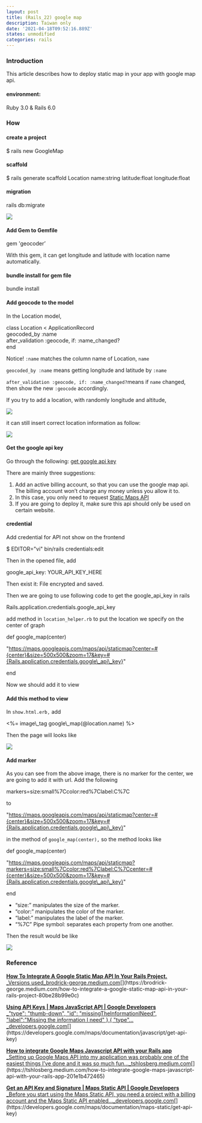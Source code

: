 ```yaml
---
layout: post
title: (Rails_22) google map
description: Taiwan only
date: '2021-04-18T09:52:16.889Z'
states: unmodified
categories: rails
---
```


### Introduction

This article describes how to deploy static map in your app with google map api.

#### environment:

Ruby 3.0 & Rails 6.0

### How

#### create a project

$ rails new GoogleMap

#### scaffold

$ rails generate scaffold Location name:string latitude:float longitude:float

#### migration

rails db:migrate

![](/Users/chenyongzhe/coding/practice_not_for_github/javascript_practice/medium-to-markdown/medium-export/posts/md_1623056197395/img/1__p4qsyc7cq1OmTpvnEf__YhQ.png)

#### Add Gem to Gemfile

gem 'geocoder’

With this gem, it can get longitude and latitude with location name automatically.

#### bundle install for gem file

bundle install

#### Add geocode to the model

In the Location model,

class Location < ApplicationRecord  
  geocoded\_by :name  
  after\_validation :geocode, if: :name\_changed?  
end

Notice! `:name` matches the column name of Location, `name`

`geocoded_by :name` means getting longitude and latitude by `:name`

`after_validation :geocode, if: :name_changed?`means if `name` changed, then show the new `:geocode` accordingly.

If you try to add a location, with randomly longitude and altitude,

![](/Users/chenyongzhe/coding/practice_not_for_github/javascript_practice/medium-to-markdown/medium-export/posts/md_1623056197395/img/1__2A5UPOWatb1TDHZjhWduQA.png)

it can still insert correct location information as follow:

![](/Users/chenyongzhe/coding/practice_not_for_github/javascript_practice/medium-to-markdown/medium-export/posts/md_1623056197395/img/1__yD2aH64V0W8__xPswLnm4QA.png)

#### Get the google api key

Go through the following: [get google api key](https://developers.google.com/maps/documentation/javascript/get-api-key)

There are mainly three suggestions:

1.  Add an active billing account, so that you can use the google map api. The billing account won’t charge any money unless you allow it to.
2.  In this case, you only need to request [Static Maps API](https://developers.google.com/maps/documentation/maps-static/get-api-key)
3.  If you are going to deploy it, make sure this api should only be used on certain website.

#### credential

Add credential for API not show on the frontend

$ EDITOR="vi" bin/rails credentials:edit

Then in the opened file, add

google\_api\_key: YOUR\_API\_KEY\_HERE

Then exist it: File encrypted and saved.

Then we are going to use following code to get the google\_api\_key in rails

Rails.application.credentials.google\_api\_key

add method in `location_helper.rb` to put the location we specify on the center of graph

def google\_map(center)

"https://maps.googleapis.com/maps/api/staticmap?center=#{center}&size=500x500&zoom=17&key=#{Rails.application.credentials.google\_api\_key}"

end

Now we should add it to view

#### Add this method to view

In `show.html.erb,` add

<div>  
  <%= image\_tag google\_map(@location.name) %>  
</div>

Then the page will looks like

![](/Users/chenyongzhe/coding/practice_not_for_github/javascript_practice/medium-to-markdown/medium-export/posts/md_1623056197395/img/1__1K1f6mwXyirQMK2Maa09Xg.png)

#### Add marker

As you can see from the above image, there is no marker for the center, we are going to add it with url. Add the following

markers=size:small%7Ccolor:red%7Clabel:C%7C

to

"https://maps.googleapis.com/maps/api/staticmap?center=#{center}&size=500x500&zoom=17&key=#{Rails.application.credentials.google\_api\_key}"

in the method of `google_map(center),` so the method looks like

def google\_map(center)

  "https://maps.googleapis.com/maps/api/staticmap?markers=size:small%7Ccolor:red%7Clabel:C%7Ccenter=#{center}&size=500x500&zoom=17&key=#{Rails.application.credentials.google\_api\_key}"

end

*   “size:” manipulates the size of the marker.
*   “color:” manipulates the color of the marker.
*   “label:” manipulates the label of the marker.
*   “%7C” Pipe symbol: separates each property from one another.

Then the result would be like

![](/Users/chenyongzhe/coding/practice_not_for_github/javascript_practice/medium-to-markdown/medium-export/posts/md_1623056197395/img/1__LbGAECLrA8G6DfEThqz92w.png)

### Reference

[**How To Integrate A Google Static Map API In Your Rails Project.**  
_Versions used_brodrick-george.medium.com](https://brodrick-george.medium.com/how-to-integrate-a-google-static-map-api-in-your-rails-project-80be28b99e0c "https://brodrick-george.medium.com/how-to-integrate-a-google-static-map-api-in-your-rails-project-80be28b99e0c")[](https://brodrick-george.medium.com/how-to-integrate-a-google-static-map-api-in-your-rails-project-80be28b99e0c)

[**Using API Keys | Maps JavaScript API | Google Developers**  
_"type": "thumb-down", "id": "missingTheInformationINeed", "label":"Missing the information I need" },{ "type"…_developers.google.com](https://developers.google.com/maps/documentation/javascript/get-api-key "https://developers.google.com/maps/documentation/javascript/get-api-key")[](https://developers.google.com/maps/documentation/javascript/get-api-key)

[**How to integrate Google Maps Javascript API with your Rails app**  
_Setting up Google Maps API into my application was probably one of the easiest things I’ve done and it was so much fun…_tshlosberg.medium.com](https://tshlosberg.medium.com/how-to-integrate-google-maps-javascript-api-with-your-rails-app-201e1b472465 "https://tshlosberg.medium.com/how-to-integrate-google-maps-javascript-api-with-your-rails-app-201e1b472465")[](https://tshlosberg.medium.com/how-to-integrate-google-maps-javascript-api-with-your-rails-app-201e1b472465)

[**Get an API Key and Signature | Maps Static API | Google Developers**  
_Before you start using the Maps Static API, you need a project with a billing account and the Maps Static API enabled…_developers.google.com](https://developers.google.com/maps/documentation/maps-static/get-api-key "https://developers.google.com/maps/documentation/maps-static/get-api-key")[](https://developers.google.com/maps/documentation/maps-static/get-api-key)